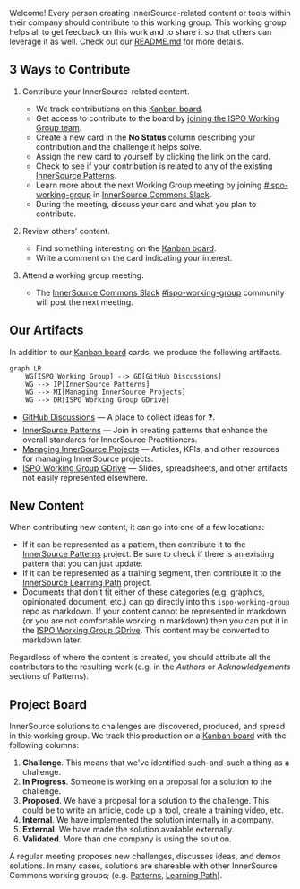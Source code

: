 Welcome!
Every person creating InnerSource-related content or tools within their company should contribute to this working group.
This working group helps all to get feedback on this work and to share it so that others can leverage it as well.
Check out our [README.md] for more details.

## 3 Ways to Contribute

1. Contribute your InnerSource-related content.

    * We track contributions on this [Kanban board].
    * Get access to contribute to the board by [joining the ISPO Working Group team].
    * Create a new card in the **No Status** column describing your contribution and the challenge it helps solve.
    * Assign the new card to yourself by clicking the link on the card.
    * Check to see if your contribution is related to any of the existing [InnerSource Patterns].
    * Learn more about the next Working Group meeting by joining [#ispo-working-group] in [InnerSource Commons Slack].
    * During the meeting, discuss your card and what you plan to contribute.

2. Review others' content.

    * Find something interesting on the [Kanban board].
    * Write a comment on the card indicating your interest.

3. Attend a working group meeting.

    * The [InnerSource Commons Slack] [#ispo-working-group] community will post the next meeting.

## Our Artifacts

In addition to our [Kanban board] cards, we produce the following artifacts.

```mermaid
graph LR
    WG[ISPO Working Group] --> GD[GitHub Discussions]
    WG --> IP[InnerSource Patterns]
    WG --> MI[Managing InnerSource Projects]
    WG --> DR[ISPO Working Group GDrive]
```

* [GitHub Discussions] — A place to collect ideas for ❓.
* [InnerSource Patterns] — Join in creating patterns that enhance the overall standards for InnerSource Practitioners.
* [Managing InnerSource Projects] — Articles, KPIs, and other resources for managing InnerSource projects.
* [ISPO Working Group GDrive] — Slides, spreadsheets, and other artifacts not easily represented elsewhere.

## New Content

When contributing new content, it can go into one of a few locations:

* If it can be represented as a pattern, then contribute it to the [InnerSource Patterns] project.
Be sure to check if there is an existing pattern that you can just update.
* If it can be represented as a training segment, then contribute it to the [InnerSource Learning Path] project.
* Documents that don't fit either of these categories (e.g. graphics, opinionated document, etc.) can go directly into this `ispo-working-group` repo as markdown.
If your content cannot be represented in markdown (or you are not comfortable working in markdown) then you can put it in the [ISPO Working Group GDrive].
This content may be converted to markdown later.

Regardless of where the content is created, you should attribute all the contributors to the resulting work (e.g. in the _Authors_ or _Acknowledgements_ sections of Patterns).

## Project Board

InnerSource solutions to challenges are discovered, produced, and spread in this working group.
We track this production on a [Kanban board] with the following columns:

1. **Challenge**.  This means that we've identified such-and-such a thing as a challenge.
2. **In Progress**.  Someone is working on a proposal for a solution to the challenge.
3. **Proposed**.  We have a proposal for a solution to the challenge.
This could be to write an article, code up a tool, create a training video, etc.
1. **Internal**.  We have implemented the solution internally in a company.
1. **External**.  We have made the solution available externally.
1. **Validated**.  More than one company is using the solution.

A regular meeting proposes new challenges, discusses ideas, and demos solutions.
In many cases, solutions are shareable with other InnerSource Commons working groups; (e.g. [Patterns][InnerSource Patterns], [Learning Path][InnerSource Learning Path]).

[Kanban board]: https://github.com/orgs/InnerSourceCommons/projects/4/views/1
[joining the ISPO Working Group team]: https://github.com/InnerSourceCommons/ispo-working-group/issues/new/choose
[#ispo-working-group]: https://app.slack.com/client/T04PXKRM0/C04DT6NQX7G
[InnerSource Commons Slack]: https://innersourcecommons.org/slack
[README.md]: ./README.md
[InnerSource Learning Path]: https://github.com/InnerSourceCommons/InnerSourceLearningPath
[ISPO Working Group GDrive]: https://drive.google.com/drive/folders/1zhP_wQQFf1cIHnkTUZtBGuLhEUYXzvlC
[InnerSource Patterns]: https://github.com/InnerSourceCommons/InnerSourcePatterns#list-of-patterns
[GitHub Discussions]: https://github.com/InnerSourceCommons/ispo-working-group/discussions
[Managing InnerSource Projects]: https://innersourcecommons.org/learn/books/managing-innersource-projects/
